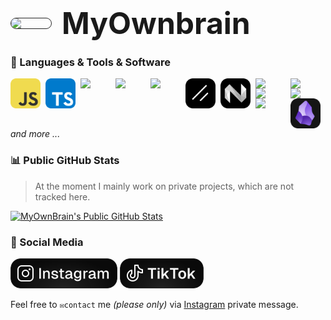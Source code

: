 <h1 style='display: flex; jsutify: center; align-items: center; gap: 1rem;'>
    <img width='64' style='border-radius: 1.5rem; border: #262626 solid 1px;' src='https://avatars.githubusercontent.com/u/81764985?v=4' />
    <span style='font-size: 3rem; font-weight: 700;'>MyOwnbrain</span>
</h1>

### 🧰 Languages & Tools & Software

<img align='left' width="48px" style='padding-right: 0.5rem;' src="./imgs/javascript.svg" />
<img align='left' width="48px" style='padding-right: 0.5rem;' src="./imgs/typescript.svg" />
<img align='left' width="48px" style='padding-right: 0.5rem;' src="https://cdn.jsdelivr.net/gh/devicons/devicon@latest/icons/nextjs/nextjs-original.svg" />
<img align='left' width="48px" style='padding-right: 0.5rem;' src="https://cdn.jsdelivr.net/gh/devicons/devicon@latest/icons/react/react-original.svg" />
<img align='left' width="48px" style='padding-right: 0.5rem;' src="https://cdn.jsdelivr.net/gh/devicons/devicon@latest/icons/tailwindcss/tailwindcss-original.svg" />
<img align='left' width="48px" style='padding-right: 0.5rem;' src="./imgs/shadcnui.png" />
<img align='left' width="48px" style='padding-right: 0.5rem;' src="./imgs/nyxbui.png" />
<img align='left' width="48px" style='padding-right: 0.5rem;' src="https://cdn.jsdelivr.net/gh/devicons/devicon@latest/icons/bun/bun-original.svg" />
<img align='left' width="48px" style='padding-right: 0.5rem;' src="https://cdn.jsdelivr.net/gh/devicons/devicon@latest/icons/docker/docker-original-wordmark.svg" />
<img align='left' width="48px" style='padding-right: 0.5rem;' src="https://cdn.jsdelivr.net/gh/devicons/devicon@latest/icons/vscode/vscode-original.svg" />
<img align='left' width="48px" style='padding-right: 0.5rem;' src="https://cdn.jsdelivr.net/gh/devicons/devicon@latest/icons/notion/notion-original.svg" />
<img align='left' width="48px" style='padding-right: 0.5rem;' src="https://cdn.jsdelivr.net/gh/devicons/devicon@latest/icons/figma/figma-original.svg" />
<img align='left' width="48px" style='padding-right: 0.5rem;' src="./imgs/obsidian.png" />
<br />

_and more ..._

### 📊 Public GitHub Stats

> At the moment I mainly work on private projects, which are not tracked here.

[![MyOwnBrain's Public GitHub Stats](https://github-readme-stats.vercel.app/api?username=myownbrain&bg_color=37,040404,121212,040404&border_color=262626&title_color=4AD295&text_color=E0E0E0&icon_color=4AD295&border_radius=24&hide_title=false&show_icons=true&include_all_commits=true&custom_title=MyOwnBrain's%20Public%20GitHub%20Stats&)](https://github.com/MyOwnBrain)

### 📱 Social Media

[<img height='48' style='border-radius: 1rem' src="./imgs/Instagram-Badge.svg" />](https://www.instagram.com/piano.niklas/)
[<img height='48' style='border-radius: 1rem' src="./imgs/TikTok-Badge.svg" />](https://www.tiktok.com/@myownbrain37/)

Feel free to `✉️contact` me _(please only)_ via [Instagram](https://www.instagram.com/piano.niklas) private message.
